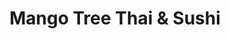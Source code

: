 ---
layout: place
title: Mango Tree Thai & Sushi
permalink: /ohio/cincinnati/mango-tree-thai-sushi.html
stateAbbr: OH
stateName: Ohio
cityName: Cincinnati
seo:
  type: restaurant
  links: http://www.mangotreemariemont.com/
place_id: ChIJzRqKEIisQYgR-cN3zG3he6Q
photos:
  - name: >-
      places/ChIJzRqKEIisQYgR-cN3zG3he6Q/photos/AeeoHcIggq4gc_Y65FijMZulZR6ufBW9fAHh4WXa6aaD0XPLoGLM2YAnaXGMJK2Mi4QMeJGRDPwDrkfoqmNzDqr-sEuzUt8JKqsKPUTL3ZfAJUIfmbFDuIh1341H0u2AZNxnqnlI5h1cVKR55COUrc2beoKa3ABHQ_fwTVVMlfw1KhiV7CnTAyBj2RzbUPTkDKRmLa5g9RfTjvd9PVSNPwRwBsp2RwBZ3GXLXH21kX4n1FeFH3T-4Rhv_Bmgikci-ZcD_BPlWUDYrp9DqX0eeT6KsU_zVQZcjHIeVNc3OT7ZWeC-Q3_meUGdjPGCpZvyxQxW2q_uNrqRI4-X5AYLvBfa8FImEwGHb6YfvzdUieBN8LwmjfCkMRnrwp--HVw7Erc_FaEmAzVp0ZxSBr5xPTHpUKtRXJj9H2Ewv1AD-RF6fKFvw2xl
    widthPx: 3024
    heightPx: 4032
    authorAttributions:
      - displayName: Teju Reddy
        uri: https://maps.google.com/maps/contrib/109215985683632720641
        photoUri: >-
          https://lh3.googleusercontent.com/a-/ALV-UjVSo_W-DRclzSz03OXm2CBKW5HUwrX87iPq4iVxhCP817fyHkE7=s100-p-k-no-mo
    flagContentUri: >-
      https://www.google.com/local/imagery/report/?cb_client=maps_api_places.places_api&image_key=!1e10!2sCIHM0ogKEICAgIDutOy5hwE&hl=en-US
    googleMapsUri: >-
      https://www.google.com/maps/place//data=!3m4!1e2!3m2!1sCIHM0ogKEICAgIDutOy5hwE!2e10!4m2!3m1!1s0x8841ac88108a1acd:0xa47be16dcc77c3f9
  - name: >-
      places/ChIJzRqKEIisQYgR-cN3zG3he6Q/photos/AeeoHcLGawj2QCMVIUa9cbCjBi-KYlrajc2ejkU_V5F7KFQ-W2k5K-qBVV6cuGmJJxu04PMviH8fi4W_BaYoHTy-nYWUQPTaekKuZjvEHe3k2S2vW6woVCKGleYzrWI5bBNumPzlbL9A-eLxKBe4XdXR84bLDk_vWg4EP152CKH3VmleC9nBgzh6J2O9SLHOaGY6JzCDsvQLjnyAsHmSn-PgO3WE0NgtdvJPSEia2QY1Eke8OMiNB52QpzZq9yMCQnou1y2yXu0pyuGjG5dLJjIrUrt0GOdmRrYWdPvkbcqdmt0KdA
    widthPx: 1766
    heightPx: 2048
    authorAttributions:
      - displayName: Mango Tree Thai & Sushi
        uri: https://maps.google.com/maps/contrib/110909109657050781461
        photoUri: >-
          https://lh3.googleusercontent.com/a-/ALV-UjUqP_OWMj3vGJE4L0XFtIrzVN-0hvK2Mw8NkfIV_xhw6NmxdtZk=s100-p-k-no-mo
    flagContentUri: >-
      https://www.google.com/local/imagery/report/?cb_client=maps_api_places.places_api&image_key=!1e10!2sAF1QipMNYRtLdZCHK5DwxF5EwRdV4WLcCLeDrSXjAOpT&hl=en-US
    googleMapsUri: >-
      https://www.google.com/maps/place//data=!3m4!1e2!3m2!1sAF1QipMNYRtLdZCHK5DwxF5EwRdV4WLcCLeDrSXjAOpT!2e10!4m2!3m1!1s0x8841ac88108a1acd:0xa47be16dcc77c3f9
  - name: >-
      places/ChIJzRqKEIisQYgR-cN3zG3he6Q/photos/AeeoHcJBWelKcfJ2Dd4k1mF3MwwfHYpV2l2x6xj9BchHOVLko6Lf0esPdrU5Mw4eA6QVHhW9LN7ZtmGmPMC3np4o9x29tFpQDsKyCjAg6DJSWyLqcPigi0p-xKGur7icJnsl5CoNzcy_1m42u1t-bjNnMrD7tUXb2lpmy6fp7BsVVaKpsY_78H3PU6W0OgO9OAD3chy-iOh22xnwbMqT78SqyR8VMkSCgY-EpGv6W8XRW5SOu7mH6zBkH9QJl5iekORpbsDAQecr8UqS8bQd6iq_74uJKMDfBuKAQcaRfT-VKKZNSVzLuIcvJw1VX8p72hWC-WQhD5Ola_i58LF9So5oQkzZruYo9xNRf4ar3NOtOxD549njDTjVNOMK-yvQibFfTEFDTgTqAt8dnudHyugX_UJmNwknn6YOcOd0dYc7lTRwDTtR
    widthPx: 4032
    heightPx: 3024
    authorAttributions:
      - displayName: Bryana Herzog
        uri: https://maps.google.com/maps/contrib/111178478294629771996
        photoUri: >-
          https://lh3.googleusercontent.com/a/ACg8ocLnZxj0p-kY8HWXJVB_gN0-q71MxePBrOdZXz9RVy5E-1XsNg=s100-p-k-no-mo
    flagContentUri: >-
      https://www.google.com/local/imagery/report/?cb_client=maps_api_places.places_api&image_key=!1e10!2sCIHM0ogKEICAgICGvvuGlQE&hl=en-US
    googleMapsUri: >-
      https://www.google.com/maps/place//data=!3m4!1e2!3m2!1sCIHM0ogKEICAgICGvvuGlQE!2e10!4m2!3m1!1s0x8841ac88108a1acd:0xa47be16dcc77c3f9
  - name: >-
      places/ChIJzRqKEIisQYgR-cN3zG3he6Q/photos/AeeoHcIcbsZpj3ftpUWoljDceqlaL5eW2x6IsDvab8OPlrj7IK9fB578CKZVc2I-i8r_ICNrptsJIHCTKr_KzdWupES3OmN7avr5zeXbwrg5WMaVqa9CEiXfkWinvKyCCA9peR2OArHhQ69R2iA1Vkz7BNOofjDegLs_BIvIgyvWJ3j9XKFUB-8koDf0G2hgjkThwxlxgtc07Xnz7fPaOfk-ulb0B68Aw98E448ymCMJlszoft2noNOHiZhkcHUEQMR3ArIfE4umn2yLIa70BUEbcTdvYj0TEYmCFP_2H9qvwlT3sLDAXFTUfEf5BpzMEGXA1EHd0K2qG9HWYic3GfRIRj6fkkwqYqNZ_ppR4lM1b-N1uweyexZKCqK4oCPa5GjIkvFjgENzbFVPPNR7zPHOWcsBWPLuTMBckxiZed8Gv4gBcw
    widthPx: 3024
    heightPx: 4032
    authorAttributions:
      - displayName: Jason Nham
        uri: https://maps.google.com/maps/contrib/102963171751297136684
        photoUri: >-
          https://lh3.googleusercontent.com/a-/ALV-UjXkYpCbiYQSIZK-9SHjAqjPKBapmJKlMZ9LQsa6oKYLr8qdbtiz=s100-p-k-no-mo
    flagContentUri: >-
      https://www.google.com/local/imagery/report/?cb_client=maps_api_places.places_api&image_key=!1e10!2sCIHM0ogKEICAgICZ8OXDDA&hl=en-US
    googleMapsUri: >-
      https://www.google.com/maps/place//data=!3m4!1e2!3m2!1sCIHM0ogKEICAgICZ8OXDDA!2e10!4m2!3m1!1s0x8841ac88108a1acd:0xa47be16dcc77c3f9
  - name: >-
      places/ChIJzRqKEIisQYgR-cN3zG3he6Q/photos/AeeoHcJs5Kepo5sfx-EqJl6yAsfUHKwE4XSEuFdWFfvSjszAa0jHg_Q4OSh4kg3_cGyA2FaFeqEPYuscQz94k0G5-L6PDP31nfXDb_zMlYwqVgd49Qg8sKdx5HaG6cZsbHwx41xTS_0tBW0Ky7-NCiPIbql67y2b1pGH13GyQIcmHHiygokPuxQ5fEUn1XPTKRxukX_DpvrNgbaQ4VuZU9YDO6CiXaRylYgalsgfUKsNoPQwaNDaD44p1zOY_2IBvs14j6stoEDZE6hNbHoq5ozP4xCo2hKAIl9YZfQPGOVcyV0YMTH2uhhP8UmyUcCwMj2FuVr40VHJy6LUOLkpbsHfCGxw3NLw2ZWjsjs_95FC_eYP4UMlcjuewDVsXoUIn5Qtjpg0Ocv0YVfAtLqGzkLhyp98BX1m3sTZfDQ1BX9LfPpnUQ
    widthPx: 4032
    heightPx: 3024
    authorAttributions:
      - displayName: Çiğdem Arca
        uri: https://maps.google.com/maps/contrib/108829805069508480672
        photoUri: >-
          https://lh3.googleusercontent.com/a-/ALV-UjUWFEe8uZkvXvlGLH1nzEDiXpwPncN82s9sV56aZqjGmH1fe9a2=s100-p-k-no-mo
    flagContentUri: >-
      https://www.google.com/local/imagery/report/?cb_client=maps_api_places.places_api&image_key=!1e10!2sCIHM0ogKEICAgIDj24XaLw&hl=en-US
    googleMapsUri: >-
      https://www.google.com/maps/place//data=!3m4!1e2!3m2!1sCIHM0ogKEICAgIDj24XaLw!2e10!4m2!3m1!1s0x8841ac88108a1acd:0xa47be16dcc77c3f9
  - name: >-
      places/ChIJzRqKEIisQYgR-cN3zG3he6Q/photos/AeeoHcIpA8UuKG9AOQ9BPler6CHBZg1nUWzb9gby8IOPi_lMhSBMjn9GDjo65RPJU9FIu9zFY6Hwykji_7pIDgtcWQ0dhHYFus_btKnFbHE3SguuxNGLRPhsrIuRuGLV69d1CvEtpu5CG46hOH9qMUONTqxL78UH6jMpXj06iIvYjG3bDH_lGadmOyGviiH6to84oeItUTxVV1PAK2uEsVPBiqFGLZ02tVub-KuyZxinLcbpExbThcVQlTtLeKibOzvf_59rQwjoGSNl-CtkRlVtTIY-mJpSg-edN7zFnG-EXiCTNu5t0Tno7mpFjDJfMssrMVWYeA3vbFUQ6PECYAeZkVQI2LJZx5iukl_0k7j9OkLDsmwE87vBsLyMVwHacITseC37Nj_rEH2AiD__LgiXDTOSnm9f7-JE8Z4O7yxJSwvvTg
    widthPx: 3000
    heightPx: 4000
    authorAttributions:
      - displayName: Denyse Seah
        uri: https://maps.google.com/maps/contrib/115468312252326758213
        photoUri: >-
          https://lh3.googleusercontent.com/a/ACg8ocKQJ-pS7h6MHiIsUrAgqab8VKPCg8m5uhzYBxy0vVUWHS5DpA=s100-p-k-no-mo
    flagContentUri: >-
      https://www.google.com/local/imagery/report/?cb_client=maps_api_places.places_api&image_key=!1e10!2sCIHM0ogKEICAgIDu_L73Yw&hl=en-US
    googleMapsUri: >-
      https://www.google.com/maps/place//data=!3m4!1e2!3m2!1sCIHM0ogKEICAgIDu_L73Yw!2e10!4m2!3m1!1s0x8841ac88108a1acd:0xa47be16dcc77c3f9
  - name: >-
      places/ChIJzRqKEIisQYgR-cN3zG3he6Q/photos/AeeoHcIu7yhSOcZexlSPx-Zmkar44Bt8oQ4E3PhrkNd64-LcHmoIG6-9X6TM6_b-JatJJUxnhPDg_Fku-qfoCpE7Tj56jPIT03qulvN-58ona1VpAwFdjSvEDsmrF_xtpJp4K203zsE0c7a2hWBxfDfiIqen_09rHSJSmQqc5UqozQRqG0FOBBG9MlMURsOacdd-xiHkCW7TOHYYH1JjFkHpo8hBEPG4qW4NtLvWLaDYat4h-j3OCyIl8LPepZGupnPKAwbkeIZEFo6LFRHxoX0dkwgMccQFNFBEeUpYAhKY7ylcG5B_fCEiVYDphdzBlJ6xLkbzRKX4ST0kE7wP-fdF0t_1R2GK6HAz-_x_SEaqK12TahTvKUReJVVaXomJWfKA0mZlvv44MS4rEoIccSUg52Xr3ckzAefIhZMFUgOCC3J92g
    widthPx: 4030
    heightPx: 3022
    authorAttributions:
      - displayName: kirk reed
        uri: https://maps.google.com/maps/contrib/115018561388178942082
        photoUri: >-
          https://lh3.googleusercontent.com/a/ACg8ocIMpX_MujQhbuRuEKS14Ym4t_nUuzkWnjJs3NgqIY1fXddkYQ=s100-p-k-no-mo
    flagContentUri: >-
      https://www.google.com/local/imagery/report/?cb_client=maps_api_places.places_api&image_key=!1e10!2sCIHM0ogKEICAgMCwyf2rbg&hl=en-US
    googleMapsUri: >-
      https://www.google.com/maps/place//data=!3m4!1e2!3m2!1sCIHM0ogKEICAgMCwyf2rbg!2e10!4m2!3m1!1s0x8841ac88108a1acd:0xa47be16dcc77c3f9
  - name: >-
      places/ChIJzRqKEIisQYgR-cN3zG3he6Q/photos/AeeoHcJG90GpKsH0f-FznyEQWbF-7-C7ST7fFRT4eQNWlGS6ETKSYl5JnD5IYOCOlWX3EBOeyjoZGmS1ylLWQKCNeF_1aYlcACHBBvFx-jeaGiQSurtBhte046ulCJynYOqeQDpUk_nyihwyH8arPnkps-0D5JvyIHzs6__KJPrBWxB8IJkl27Zd03EYn4mr2xvOWG0ZNaCCGGDh3UDyr-cHoPQmRZAY901XMileiOE5eq1Su483WaDkY9gUros6PeIOwGZp6baLxxVUGbByF_ly9BbjRpjX9g0Z7irdUu30KW44e0v_9VNAny60t0r2Sv655rtqrVOPkG1sJL4y5Z5lMlefxnEIi1wby7BbIM8-MUTbc6GCa-WaLZPwEomxRRPNej4y3ozkDwXDDK7_MJhzNda2mJ6kg1pdcGMMwj7nKciKZcqz
    widthPx: 4032
    heightPx: 2268
    authorAttributions:
      - displayName: isabun
        uri: https://maps.google.com/maps/contrib/100982405088977864216
        photoUri: >-
          https://lh3.googleusercontent.com/a-/ALV-UjV50PzdR3s9Rf4SEA6h5RPb2E3ydY-jJNiblxBpL4t7TnmnUqaLBg=s100-p-k-no-mo
    flagContentUri: >-
      https://www.google.com/local/imagery/report/?cb_client=maps_api_places.places_api&image_key=!1e10!2sCIHM0ogKEICAgICXnfH5nwE&hl=en-US
    googleMapsUri: >-
      https://www.google.com/maps/place//data=!3m4!1e2!3m2!1sCIHM0ogKEICAgICXnfH5nwE!2e10!4m2!3m1!1s0x8841ac88108a1acd:0xa47be16dcc77c3f9
  - name: >-
      places/ChIJzRqKEIisQYgR-cN3zG3he6Q/photos/AeeoHcLlI29L0jMb9o8aKRMO8IAJcGn89FiVSPKDXgOyy8TX9Az9GweacQ2INTs_uAYVy8qeaBxfwaLJy3Apxt_P3wc5HXBILVEtsXWWXFQJKkaXhxIOV57iP7J_rITFACNVN4MHI_ql1Vb1_XM67OmtnYleTk9cXZLePZ323t0-LP4fQRYO4_XDcRAejcGQ6DvyryPHZs3SFFtqWeKNOQqhk051i-HhrLJT0PwC55Ro14SYWUmPkVQYlOnd4ILlUaBlDw8W-OKFaNE33HmJc-ddqPRdTF-QIUExytsZYc4Hok687Db9SIzfAizgVkkInAxzqnc7jGgMAVDEu8hS3X6Z6XuVqEGdQ1ZAIrMIkNwMe_4hKbzq9FyBa8amIXfn-GKVwqUwpHqVjsStGZpkli_OW2DwBc1N9SF8xJsV5OaJQ7xOQZb4
    widthPx: 4032
    heightPx: 3024
    authorAttributions:
      - displayName: Çiğdem Arca
        uri: https://maps.google.com/maps/contrib/108829805069508480672
        photoUri: >-
          https://lh3.googleusercontent.com/a-/ALV-UjUWFEe8uZkvXvlGLH1nzEDiXpwPncN82s9sV56aZqjGmH1fe9a2=s100-p-k-no-mo
    flagContentUri: >-
      https://www.google.com/local/imagery/report/?cb_client=maps_api_places.places_api&image_key=!1e10!2sCIHM0ogKEICAgIDj24Xh2wE&hl=en-US
    googleMapsUri: >-
      https://www.google.com/maps/place//data=!3m4!1e2!3m2!1sCIHM0ogKEICAgIDj24Xh2wE!2e10!4m2!3m1!1s0x8841ac88108a1acd:0xa47be16dcc77c3f9
  - name: >-
      places/ChIJzRqKEIisQYgR-cN3zG3he6Q/photos/AeeoHcIZbXHqNQ7zvCKKO4TLmiE9QnNBJEN7SknFS6qa-GfreIev7VZ_jj34tuxL0EKiuAbP40cotOMAHJQCjHPRG60c9eN_B2XAOOpTji3EUUukMq3jT-Ren8awf0StoP9oPzrb8OatfyyAGztgy3Dpq4F828w8T0Xjaa4n2BvxcQPNfE3EUBa_UQfyCSMaBThFt1_ZyiBUjdHmck0_bNp4g9A8ibIuCZUaPkDUmh7np0jO5SxH4sSqI9I9BTP66asfiWYlihsltqUe-4kow0TR_K8w8ZZPJQGtAsWuxMXoC24DiC3YNU_hOI-oBiqB9r1o7EFitAG4DSFKo0kPpAc8oQjkSUc_M8pFhqgfQoL9lSeCAdtLX78XUPjVwv79wpNbe19WSaQvELSDBk2zZpKR8WsRNfn0BgxlCapjPhLhQV-IpQ
    widthPx: 4032
    heightPx: 3024
    authorAttributions:
      - displayName: George Dante
        uri: https://maps.google.com/maps/contrib/115967277410332881353
        photoUri: >-
          https://lh3.googleusercontent.com/a/ACg8ocJhM2cl1t5Qp8Pjh4aml3iPNal78FpM35uNF6Vcfcmj4YIHKA=s100-p-k-no-mo
    flagContentUri: >-
      https://www.google.com/local/imagery/report/?cb_client=maps_api_places.places_api&image_key=!1e10!2sCIHM0ogKEICAgICzpKrBJA&hl=en-US
    googleMapsUri: >-
      https://www.google.com/maps/place//data=!3m4!1e2!3m2!1sCIHM0ogKEICAgICzpKrBJA!2e10!4m2!3m1!1s0x8841ac88108a1acd:0xa47be16dcc77c3f9
address: 7229 Wooster Pike, Cincinnati, OH 45227, USA
street: 7229 Wooster Pike
city: Cincinnati
state: OH
zip: '45227'
country: USA
neighborhood: null
latitude: '39.143648'
longitude: '-84.366383'
accessibility_options:
  wheelchairAccessibleParking: true
  wheelchairAccessibleEntrance: true
  wheelchairAccessibleRestroom: true
  wheelchairAccessibleSeating: true
business_status: OPERATIONAL
name: Mango Tree Thai & Sushi
google_maps_links:
  directionsUri: >-
    https://www.google.com/maps/dir//''/data=!4m7!4m6!1m1!4e2!1m2!1m1!1s0x8841ac88108a1acd:0xa47be16dcc77c3f9!3e0
  placeUri: https://maps.google.com/?cid=11852314706053678073
  writeAReviewUri: >-
    https://www.google.com/maps/place//data=!4m3!3m2!1s0x8841ac88108a1acd:0xa47be16dcc77c3f9!12e1
  reviewsUri: >-
    https://www.google.com/maps/place//data=!4m4!3m3!1s0x8841ac88108a1acd:0xa47be16dcc77c3f9!9m1!1b1
  photosUri: >-
    https://www.google.com/maps/place//data=!4m3!3m2!1s0x8841ac88108a1acd:0xa47be16dcc77c3f9!10e5
primary_type: Thai Restaurant
opening_hours:
  regular: null
  current: null
secondary_opening_hours:
  regular:
    weekdayDescriptions: null
    type: null
  current:
    weekdayDescriptions: null
    type: null
phone: (513) 271-0809
price_level: PRICE_LEVEL_MODERATE
price_range: $10 &ndash; $20
rating: '4.6'
rating_count: 0
website: http://www.mangotreemariemont.com/
description: >-
  Discover Mango Tree Thai & Sushi in Cincinnati, OH$$$Nestled in Cincinnati,
  OH, Mango Tree Thai & Sushi offers a delightful blend of authentic Thai dishes
  and fresh sushi options in a welcoming, casual setting perfect for a relaxed
  meal. This spot stands out for its flavorful Thai fare, including expertly
  prepared sushi rolls and traditional favorites, all served with options for
  dine-in or convenient takeout to suit any dining preference. Visitors
  appreciate the accessible features like wheelchair-friendly entrances and
  parking, making it easy for everyone to enjoy the vibrant atmosphere and
  outdoor seating. The restaurant emphasizes fresh ingredients and a variety of
  vegetarian choices, appealing to those seeking quality Asian cuisine in a
  moderately priced environment. Whether you're exploring sushi restaurants
  nearby or craving Thai-inspired flavors, this location delivers a satisfying
  experience with its cozy vibe and thoughtful menu selections.
generative_summary: >-
  Discover Mango Tree Thai & Sushi in Cincinnati, OH$$$Nestled in Cincinnati,
  OH, Mango Tree Thai & Sushi offers a delightful blend of authentic Thai dishes
  and fresh sushi options in a welcoming, casual setting perfect for a relaxed
  meal. This spot stands out for its flavorful Thai fare, including expertly
  prepared sushi rolls and traditional favorites, all served with options for
  dine-in or convenient takeout to suit any dining preference. Visitors
  appreciate the accessible features like wheelchair-friendly entrances and
  parking, making it easy for everyone to enjoy the vibrant atmosphere and
  outdoor seating. The restaurant emphasizes fresh ingredients and a variety of
  vegetarian choices, appealing to those seeking quality Asian cuisine in a
  moderately priced environment. Whether you're exploring sushi restaurants
  nearby or craving Thai-inspired flavors, this location delivers a satisfying
  experience with its cozy vibe and thoughtful menu selections.
generative_disclosure: Summarized by AI using the Grok-3-Mini model.
reviews:
  - name: >-
      places/ChIJzRqKEIisQYgR-cN3zG3he6Q/reviews/ChdDSUhNMG9nS0VJQ0FnTUN3eWYycnpnRRAB
    relativePublishTimeDescription: 3 weeks ago
    rating: 5
    text:
      text: >-
        If you are looking for great sushi look no further. This small family
        owned place put out in my opinion some of the best sushi in Cincinnati.
        They are a must try if you haven’t.


        Best crab fried rice around as a bonus!!
      languageCode: en
    originalText:
      text: >-
        If you are looking for great sushi look no further. This small family
        owned place put out in my opinion some of the best sushi in Cincinnati.
        They are a must try if you haven’t.


        Best crab fried rice around as a bonus!!
      languageCode: en
    authorAttribution:
      displayName: kirk reed
      uri: https://www.google.com/maps/contrib/115018561388178942082/reviews
      photoUri: >-
        https://lh3.googleusercontent.com/a/ACg8ocIMpX_MujQhbuRuEKS14Ym4t_nUuzkWnjJs3NgqIY1fXddkYQ=s128-c0x00000000-cc-rp-mo
    publishTime: '2025-03-19T17:24:31.523915Z'
    flagContentUri: >-
      https://www.google.com/local/review/rap/report?postId=ChdDSUhNMG9nS0VJQ0FnTUN3eWYycnpnRRAB&d=17924085&t=1
    googleMapsUri: >-
      https://www.google.com/maps/reviews/data=!4m6!14m5!1m4!2m3!1sChdDSUhNMG9nS0VJQ0FnTUN3eWYycnpnRRAB!2m1!1s0x8841ac88108a1acd:0xa47be16dcc77c3f9
  - name: >-
      places/ChIJzRqKEIisQYgR-cN3zG3he6Q/reviews/ChdDSUhNMG9nS0VJQ0FnSURfbHMyajBnRRAB
    relativePublishTimeDescription: 2 months ago
    rating: 5
    text:
      text: >-
        We arrived a little before 6 on a Thursday night. Our food came out
        quickly and the staff was very attentive. The food was delicious and
        portions were good! The bathroom is a warm and cozy one-seater with nice
        hand soap.
      languageCode: en
    originalText:
      text: >-
        We arrived a little before 6 on a Thursday night. Our food came out
        quickly and the staff was very attentive. The food was delicious and
        portions were good! The bathroom is a warm and cozy one-seater with nice
        hand soap.
      languageCode: en
    authorAttribution:
      displayName: Debra Cooke
      uri: https://www.google.com/maps/contrib/101233350218082774119/reviews
      photoUri: >-
        https://lh3.googleusercontent.com/a-/ALV-UjVWgc2qGxDyLF8kIV_9iAa2bTRdsipZfpaALWl10dRAYagrlKW26Q=s128-c0x00000000-cc-rp-mo-ba3
    publishTime: '2025-01-24T00:41:40.781494Z'
    flagContentUri: >-
      https://www.google.com/local/review/rap/report?postId=ChdDSUhNMG9nS0VJQ0FnSURfbHMyajBnRRAB&d=17924085&t=1
    googleMapsUri: >-
      https://www.google.com/maps/reviews/data=!4m6!14m5!1m4!2m3!1sChdDSUhNMG9nS0VJQ0FnSURfbHMyajBnRRAB!2m1!1s0x8841ac88108a1acd:0xa47be16dcc77c3f9
  - name: >-
      places/ChIJzRqKEIisQYgR-cN3zG3he6Q/reviews/ChZDSUhNMG9nS0VJQ0FnSUNYbmZINWJ3EAE
    relativePublishTimeDescription: 5 months ago
    rating: 3
    text:
      text: >-
        I was expecting more from the high ratings. My food itself wasn't bad,
        but my parents meals were nothing special. Mom's pad Thai was bland and
        my dad's Thai spicy was literally just chicken drowned in chili oil
        topped with chili flakes. I literally don't know how he ate it because
        it smelled and looked atrocious. Service was decent enough but the
        atmosphere just wasn't there.
      languageCode: en
    originalText:
      text: >-
        I was expecting more from the high ratings. My food itself wasn't bad,
        but my parents meals were nothing special. Mom's pad Thai was bland and
        my dad's Thai spicy was literally just chicken drowned in chili oil
        topped with chili flakes. I literally don't know how he ate it because
        it smelled and looked atrocious. Service was decent enough but the
        atmosphere just wasn't there.
      languageCode: en
    authorAttribution:
      displayName: isabun
      uri: https://www.google.com/maps/contrib/100982405088977864216/reviews
      photoUri: >-
        https://lh3.googleusercontent.com/a-/ALV-UjV50PzdR3s9Rf4SEA6h5RPb2E3ydY-jJNiblxBpL4t7TnmnUqaLBg=s128-c0x00000000-cc-rp-mo-ba3
    publishTime: '2024-10-19T14:28:52.469761Z'
    flagContentUri: >-
      https://www.google.com/local/review/rap/report?postId=ChZDSUhNMG9nS0VJQ0FnSUNYbmZINWJ3EAE&d=17924085&t=1
    googleMapsUri: >-
      https://www.google.com/maps/reviews/data=!4m6!14m5!1m4!2m3!1sChZDSUhNMG9nS0VJQ0FnSUNYbmZINWJ3EAE!2m1!1s0x8841ac88108a1acd:0xa47be16dcc77c3f9
  - name: >-
      places/ChIJzRqKEIisQYgR-cN3zG3he6Q/reviews/ChdDSUhNMG9nS0VJQ0FnSUNwX0wyT2dBRRAB
    relativePublishTimeDescription: a year ago
    rating: 5
    text:
      text: >-
        Felt for our waiter, it was busy for a Sunday evening. Was super
        apologetic and the food was great. Loved his response when asking him if
        the tuna roll was “ground tuna” (which it’s not). His immediate response
        was disappointment in restaurants in the Cincy area that do so.. And
        said it’s disgusting lol Couldn’t agree more my man. I’ll be back the
        tuna roll was on point!
      languageCode: en
    originalText:
      text: >-
        Felt for our waiter, it was busy for a Sunday evening. Was super
        apologetic and the food was great. Loved his response when asking him if
        the tuna roll was “ground tuna” (which it’s not). His immediate response
        was disappointment in restaurants in the Cincy area that do so.. And
        said it’s disgusting lol Couldn’t agree more my man. I’ll be back the
        tuna roll was on point!
      languageCode: en
    authorAttribution:
      displayName: Brian Watson
      uri: https://www.google.com/maps/contrib/108736646972420530753/reviews
      photoUri: >-
        https://lh3.googleusercontent.com/a-/ALV-UjV2anUgbsh6_rXZYW3H_qOxMBthXaVXOuOEIETorbOVHflYI65g=s128-c0x00000000-cc-rp-mo-ba4
    publishTime: '2023-07-31T03:37:19.279317Z'
    flagContentUri: >-
      https://www.google.com/local/review/rap/report?postId=ChdDSUhNMG9nS0VJQ0FnSUNwX0wyT2dBRRAB&d=17924085&t=1
    googleMapsUri: >-
      https://www.google.com/maps/reviews/data=!4m6!14m5!1m4!2m3!1sChdDSUhNMG9nS0VJQ0FnSUNwX0wyT2dBRRAB!2m1!1s0x8841ac88108a1acd:0xa47be16dcc77c3f9
  - name: >-
      places/ChIJzRqKEIisQYgR-cN3zG3he6Q/reviews/ChdDSUhNMG9nS0VJQ0FnSUNHNThpbi1BRRAB
    relativePublishTimeDescription: 3 years ago
    rating: 5
    text:
      text: >-
        Very good food, and they had the perfect spice level for my pad Thai.
        They also had a really good apple sake.  The sushi was well rolled and
        very tasty. The gyoza appetizer was a bit expensive, but they were still
        really good. Our table service was also superb.
      languageCode: en
    originalText:
      text: >-
        Very good food, and they had the perfect spice level for my pad Thai.
        They also had a really good apple sake.  The sushi was well rolled and
        very tasty. The gyoza appetizer was a bit expensive, but they were still
        really good. Our table service was also superb.
      languageCode: en
    authorAttribution:
      displayName: James Jones
      uri: https://www.google.com/maps/contrib/104356672600066285308/reviews
      photoUri: >-
        https://lh3.googleusercontent.com/a/ACg8ocJ0FKUPHdZQSyGV0uJjTl0l_52mXkktx03-dzPqvDAyuzvO6g=s128-c0x00000000-cc-rp-mo-ba5
    publishTime: '2021-11-11T16:42:22.184046Z'
    flagContentUri: >-
      https://www.google.com/local/review/rap/report?postId=ChdDSUhNMG9nS0VJQ0FnSUNHNThpbi1BRRAB&d=17924085&t=1
    googleMapsUri: >-
      https://www.google.com/maps/reviews/data=!4m6!14m5!1m4!2m3!1sChdDSUhNMG9nS0VJQ0FnSUNHNThpbi1BRRAB!2m1!1s0x8841ac88108a1acd:0xa47be16dcc77c3f9
review_summary: >-
  What People Love About This Sushi Spot$$$Folks rave about the tasty sushi and
  Thai dishes here, often highlighting the fresh flavors and generous portions
  that make every bite feel worthwhile. Many mention the quick service and
  friendly staff as standout elements, creating a laid-back vibe that keeps
  diners coming back for more. While some note that certain spicy options can be
  intense, the overall consensus leans toward the delicious curries and rolls
  that hit the spot without breaking the bank. It's clear that the focus on
  quality ingredients and efficient atmosphere adds to the appeal, making it a
  solid choice for anyone in the mood for reliable Asian eats. All in all, this
  place earns high marks for its welcoming service and flavorful offerings,
  ideal for a casual night out or a quick sushi fix nearby.
review_disclosure: Summarized by AI using the Grok-3-Mini model.
parking_options:
  freeParkingLot: true
  freeStreetParking: true
  valetParking: false
payment_options:
  acceptsCreditCards: true
  acceptsDebitCards: true
  acceptsCashOnly: false
  acceptsNfc: true
allow_dogs: null
curbside_pickup: null
delivery: true
dine_in: true
good_for_children: null
good_for_groups: true
good_for_sports: false
live_music: false
menu_for_children: false
outdoor_seating: true
reservable: true
restroom: true
serves_beer: true
serves_breakfast: false
serves_brunch: false
serves_cocktails: false
serves_coffee: true
serves_dinner: true
serves_dessert: true
serves_lunch: true
serves_vegetarian_food: true
serves_wine: true
takeout: true
update_category: pro
places_description: >-
  Modern storefront cafe mixing classic Thai & other Asian eats including sushi
  for dine-in or to-go.

---
